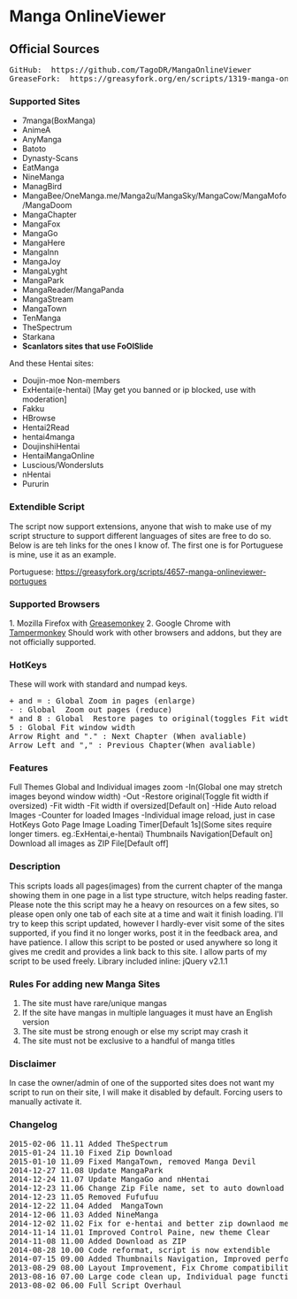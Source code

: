 <h1>Manga OnlineViewer</h1>
<h2>Official Sources</h2>
<pre>
GitHub:  https://github.com/TagoDR/MangaOnlineViewer
GreaseFork:  https://greasyfork.org/en/scripts/1319-manga-onlineviewer
</pre>

<h3>Supported Sites</h3>
<ul><li>7manga(BoxManga)</li>
<li>AnimeA</li>
<li>AnyManga</li>
<li>Batoto</li>
<li>Dynasty-Scans</li>
<li>EatManga</li>
<li>NineManga</li>
<li>ManagBird</li>
<li>MangaBee/OneManga.me/Manga2u/MangaSky/MangaCow/MangaMofo/MangaDoom</li>
<li>MangaChapter</li>
<li>MangaFox</li>
<li>MangaGo</li>
<li>MangaHere</li>
<li>MangaInn</li>
<li>MangaJoy</li>
<li>MangaLyght</li>
<li>MangaPark</li>
<li>MangaReader/MangaPanda</li>
<li>MangaStream</li>
<li>MangaTown</li>
<li>TenManga</li>
<li>TheSpectrum</li>
<li>Starkana</li>
<li><b>Scanlators sites that use FoOlSlide</b></li></ul>
And these Hentai sites:
<ul><li>Doujin-moe Non-members</li>
<li>ExHentai(e-hentai) [May get you banned or ip blocked, use with moderation]</li>
<li>Fakku</li>
<li>HBrowse</li>
<li>Hentai2Read</li>
<li>hentai4manga</li>
<li>DoujinshiHentai</li>
<li>HentaiMangaOnline</li>
<li>Luscious/Wondersluts</li>
<li>nHentai</li>
<li>Pururin</li></ul>

<h3>Extendible Script</h3>
The script now support extensions, anyone that wish to make use of my script structure to support different languages of sites are free to do so. Below is are teh links for the ones I know of. The first one is for Portuguese is mine, use it as an example.

Portuguese: https://greasyfork.org/scripts/4657-manga-onlineviewer-portugues

<h3>Supported Browsers</h3>
1. Mozilla Firefox with <a href="https://addons.mozilla.org/en-US/firefox/addon/greasemonkey/">Greasemonkey</a>
2. Google Chrome with <a href="https://chrome.google.com/webstore/detail/tampermonkey/dhdgffkkebhmkfjojejmpbldmpobfkfo?hl=en">Tampermonkey</a>
Should work with other browsers and addons, but they are not officially supported.


<h3>HotKeys</h3>These will work with standard and numpad keys.
<pre>
+ and = : Global Zoom in pages (enlarge)
- : Global  Zoom out pages (reduce)
* and 8 : Global  Restore pages to original(toggles Fit width if oversized)
5 : Global Fit window width
Arrow Right and "." : Next Chapter (When avaliable)
Arrow Left and "," : Previous Chapter(When avaliable)
</pre>

<h3>Features</h3>Full Themes
Global and Individual images zoom
-In(Global one may stretch images beyond window width)
-Out
-Restore original(Toggle fit width if oversized)
-Fit width
-Fit width if oversized[Default on]
-Hide
Auto reload Images
-Counter for loaded Images
-Individual image reload, just in case
HotKeys
Goto Page
Image Loading Timer[Default 1s](Some sites require longer timers. eg.:ExHentai,e-hentai)
Thumbnails Navigation[Default on]
Download all images as ZIP File[Default off]

<h3>Description</h3>This scripts loads all pages(images) from the current chapter of the manga showing them in one page in a list type structure, witch helps reading faster.
Please note the this script may he a heavy on resources on a few sites, so please open only one tab of each site at a time and wait it finish loading.
I'll try to keep this script updated, however I hardly-ever visit some of the sites supported, if you find it no longer works, post it in the feedback area, and have patience.
I allow this script to be posted or used anywhere so long it gives me credit and provides a link back to this site. I allow parts of my script to be used freely.
Library included inline: jQuery v2.1.1

<h3>Rules For adding new Manga Sites</h3><ol><li>The site must have rare/unique mangas</li>
<li>If the site have mangas in multiple languages it must have an English version</li>
<li>The site must be strong enough or else my script may crash it</li>
<li>The site must not be exclusive to a handful of manga titles</li></ol>

<h3>Disclaimer</h3>In case the owner/admin of one of the supported sites does not want my script to run on their site, I will make it disabled by default. Forcing users to manually activate it.

<h3>Changelog</h3>
<pre>
2015-02-06 11.11 Added TheSpectrum
2015-01-24 11.10 Fixed Zip Download
2015-01-10 11.09 Fixed MangaTown, removed Manga Devil
2014-12-27 11.08 Update MangaPark
2014-12-24 11.07 Update MangaGo and nHentai
2014-12-23 11.06 Change Zip File name, set to auto download
2014-12-23 11.05 Removed Fufufuu
2014-12-22 11.04 Added  MangaTown
2014-12-06 11.03 Added NineManga
2014-12-02 11.02 Fix for e-hentai and better zip downlaod message
2014-11-14 11.01 Improved Control Paine, new theme Clear
2014-11-08 11.00 Added Download as ZIP
2014-08-28 10.00 Code reformat, script is now extendible
2014-07-15 09.00 Added Thumbnails Navigation, Improved performance
2013-08-29 08.00 Layout Improvement, Fix Chrome compatibility, Improved Zoom
2013-08-16 07.00 Large code clean up, Individual page functions
2013-08-02 06.00 Full Script Overhaul
</pre>
